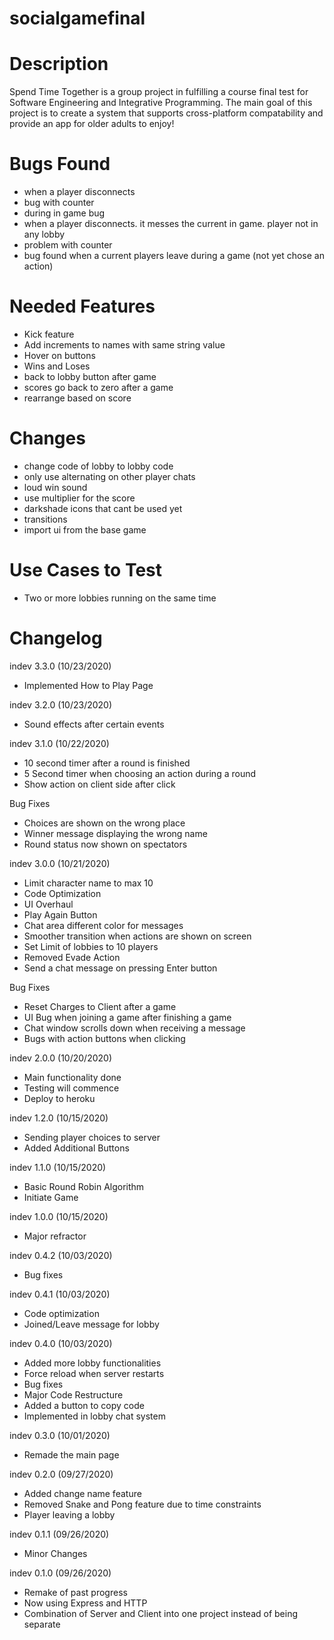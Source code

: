 # socialgamefinal

# Description
Spend Time Together is a group project in fulfilling a course final test for Software Engineering and Integrative Programming. The main goal of this project is to create a system that supports cross-platform compatability and provide an app for older adults to enjoy!

# Bugs Found
- when a player disconnects
- bug with counter
- during in game bug
- when a player disconnects. it messes the current in game. player not in any lobby
- problem with counter
- bug found when a current players leave during a game (not yet chose an action)

# Needed Features
- Kick feature
- Add increments to names with same string value
- Hover on buttons
- Wins and Loses
- back to lobby button after game
- scores go back to zero after a game
- rearrange based on score

# Changes
- change code of lobby to lobby code
- only use alternating on other player chats
- loud win sound
- use multiplier for the score
- darkshade icons that cant be used yet
- transitions
- import ui from the base game

# Use Cases to Test
- Two or more lobbies running on the same time

# Changelog
indev 3.3.0 (10/23/2020)
- Implemented How to Play Page

indev 3.2.0 (10/23/2020)
- Sound effects after certain events

indev 3.1.0 (10/22/2020)
- 10 second timer after a round is finished
- 5 Second timer when choosing an action during a round
- Show action on client side after click

Bug Fixes
- Choices are shown on the wrong place
- Winner message displaying the wrong name
- Round status now shown on spectators

indev 3.0.0 (10/21/2020)
- Limit character name to max 10
- Code Optimization
- UI Overhaul
- Play Again Button
- Chat area different color for messages
- Smoother transition when actions are shown on screen
- Set Limit of lobbies to 10 players
- Removed Evade Action
- Send a chat message on pressing Enter button

Bug Fixes
- Reset Charges to Client after a game
- UI Bug when joining a game after finishing a game
- Chat window scrolls down when receiving a message
- Bugs with action buttons when clicking

indev 2.0.0 (10/20/2020)
- Main functionality done
- Testing will commence
- Deploy to heroku

indev 1.2.0 (10/15/2020)
- Sending player choices to server
- Added Additional Buttons

indev 1.1.0 (10/15/2020)
- Basic Round Robin Algorithm
- Initiate Game

indev 1.0.0 (10/15/2020)
- Major refractor

indev 0.4.2 (10/03/2020)
- Bug fixes

indev 0.4.1 (10/03/2020)
- Code optimization
- Joined/Leave message for lobby

indev 0.4.0 (10/03/2020)
- Added more lobby functionalities
- Force reload when server restarts
- Bug fixes
- Major Code Restructure
- Added a button to copy code
- Implemented in lobby chat system

indev 0.3.0 (10/01/2020)
- Remade the main page

indev 0.2.0 (09/27/2020)
- Added change name feature
- Removed Snake and Pong feature due to time constraints
- Player leaving a lobby

indev 0.1.1 (09/26/2020)
- Minor Changes

indev 0.1.0 (09/26/2020)
- Remake of past progress
- Now using Express and HTTP
- Combination of Server and Client into one project instead of being separate